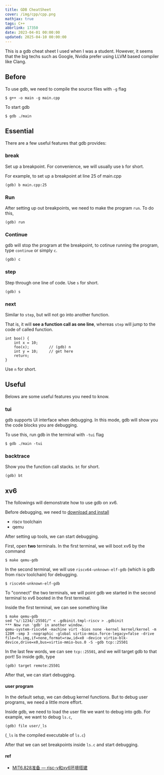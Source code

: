 ```yaml
---
title: GDB CheatSheet
cover: /img/cpp/cpp.png
mathjax: true
tags: C++
abbrlink: 17350
date: 2023-04-01 00:00:00
updated: 2025-04-10 00:00:00
---
```


This is a gdb cheat sheet I used when I was a student. However, it seems that the big techs such as Google, Nvidia prefer using LLVM based compiler like Clang.

## Before

To use gdb, we need to compile the source files with `-g` flag
```shell=
$ g++ -o main -g main.cpp
```

To start gdb
```shell=
$ gdb ./main
```

## Essential
There are a few useful features that gdb provides:
### break
Set up a breakpoint.
For convenience, we will usually use `b` for short.

For example, to set up a breakpoint at line 25 of main.cpp
```shell=
(gdb) b main.cpp:25
```

### Run
After setting up out breakpoints, we need to make the program `run`. To do this, 
```shell=
(gdb) run
```

### Continue
gdb will stop the program at the breakpoint, to cotinue running the program, type `continue` or simply `c`.
```shell=
(gdb) c
```

### step
Step through one line of code.
Use `s` for short.
```shell=
(gdb) s
```

### next
Similar to `step`, but will not go into another function.

That is, it will **see a function call as one line**, 
whereas `step` will jump to the code of called function.
```cpp=
int boo() {
    int x = 10;
    foo(x);         // (gdb) n
    int y = 10;     // get here
    return;
}
```

Use `n` for short.

## Useful
Belows are some useful features you need to know.
### tui
gdb supports UI interface when debugging.
In this mode, gdb will show you the code blocks you are debugging.

To use this, run gdb in the terminal with `-tui` flag
```shell=
$ gdb ./main -tui
```

### backtrace
Show you the function call stacks.
`bt` for short.
```shell=
(gdb) bt
```

## xv6
The followings will demonstrate how to use gdb on xv6.

Before debugging, we need to [download and install](https://pdos.csail.mit.edu/6.828/2022/tools.html)
- riscv toolchain
- qemu

After setting up tools, we can start debugging.

First, open **two** terminals.
In the first terminal, we will boot xv6 by the command
```shell=
$ make qemu-gdb
```

In the second terminal, we will use `riscv64-unknown-elf-gdb` (which is gdb from riscv toolchain) for debugging.
```shell=
$ riscv64-unknown-elf-gdb
```

To "connect" the two terminals, we will point gdb we started in the second terminal to xv6 booted in the first terminal.

Inside the first terminal, we can see something like
```shell=
$ make qemu-gdb
sed "s/:1234/:25501/" < .gdbinit.tmpl-riscv > .gdbinit
*** Now run 'gdb' in another window.
qemu-system-riscv64 -machine virt -bios none -kernel kernel/kernel -m 128M -smp 3 -nographic -global virtio-mmio.force-legacy=false -drive file=fs.img,if=none,format=raw,id=x0 -device virtio-blk-device,drive=x0,bus=virtio-mmio-bus.0 -S -gdb tcp::25501
```

In the last few words, we can see `tcp::25501`, and we will target gdb to that port!
So inside gdb, type
```shell=    
(gdb) target remote:25501
```

After that, we can start debugging.

#### user program
In the default setup, we can debug kernel functions. But to debug user programs, we need a little more effort.

Inside gdb, we need to load the user file we want to debug into gdb.
For example, we want to debug `ls.c`, 
```shell=
(gdb) file user/_ls
```
(`_ls` is the compiled executable of `ls.c`)

After that we can set breakpoints inside `ls.c` and start debugging.

#### ref
- [MIT6.828准备 — risc-v和xv6环境搭建](https://zhayujie.com/mit6828-env.html)
